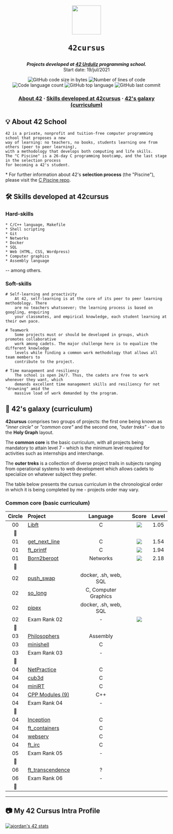 <h1 align="center">
  <img  width="90" src="https://user-images.githubusercontent.com/19689770/129336866-169b0dc7-ea41-47d4-b50a-d466508031af.png">
  
	42cursus
</h1>

<p align="center">
	<b><i>Projects developed at <a href="https://www.42urduliz.com/">42 Urduliz</a> programming school.</i></b><br>
	Start date: 19/jul/2021
</p>

<p align="center">
	<img alt="GitHub code size in bytes" src="https://img.shields.io/github/languages/code-size/surfi89/42cursus?color=lightblue" />
	<img alt="Number of lines of code" src="https://img.shields.io/tokei/lines/github/surfi89/42cursus?color=yellowgreen" />
	<img alt="Code language count" src="https://img.shields.io/github/languages/count/surfi89/42cursus?color=yellow" />
	<img alt="GitHub top language" src="https://img.shields.io/github/languages/top/surfi89/42cursus?color=blue" />
	<img alt="GitHub last commit" src="https://img.shields.io/github/last-commit/surfi89/42cursus?color=green" />
</p>

<h3 align="center">
	<a href="#%EF%B8%8F-about-42">About 42</a>
	<span> · </span>
	<a href="#%EF%B8%8F-skills-developed-at-42cursus">Skills developed at 42cursus</a>
	<span> · </span>
	<a href="#-42s-galaxy-curriculum">42's galaxy (curriculum)</a>
</h3>

## 💡 About 42 School

	42 is a private, nonprofit and tuition-free computer programming school that proposes a new
	way of learning: no teachers, no books, students learning one from others (peer to peer learning),
	with a methodology that develops both computing and life skills.
	The "C Piscine" is a 26-day C programming bootcamp, and the last stage in the selection process
	for becoming a 42's student.

\* For further information about 42's **selection process** (the "Piscine"), please visit the [C Piscine repo](https://github.com/surfi89/42piscine).

## 🛠️ Skills developed at 42cursus

### Hard-skills

	* C/C++ language, Makefile
	* Shell scripting
	* Git
	* Networks
	* Docker
	* SQL
	* Web (HTML, CSS, Wordpress)
	* Computer graphics
	* Assembly language

-- among others.

### Soft-skills

	# Self-learning and proactivity
		At 42, self-learning is at the core of its peer to peer learning methodology. There
		are no teachers whatsoever; the learning process is based on googling, enquiring
		your classmates, and empirical knowledge, each student learning at their own pace.

	# Teamwork
		Some projects must or should be developed in groups, which promotes collaborative
		work among cadets. The major challenge here is to equalize the different knowledge
		levels while finding a common work methodology that allows all team members to
		contribute to the project.

	# Time management and resiliency
		The school is open 24/7. Thus, the cadets are free to work whenever they want, which
		demands excellent time management skills and resiliency for not "drowning" amid the
		massive load of work demanded by the program.

## 🌌 42's galaxy (curriculum)

**42cursus** comprises two groups of projects: the first one being known as _"inner circle"_ or _"common core"_ and the second one, _"outer treks"_ - due to the **Holy Graph** layout.

The **common core** is the basic curriculum, with all projects being mandatory to attain level 7 - which is the minimum level required for activities such as internships and interchange.

The **outer treks** is a collection of diverse project trails in subjects ranging from operational systems to web development which allows cadets to specialize on whatever subject they prefer.

The table below presents the cursus curriculum in the chronological order in which it is being completed by me - projects order may vary.

### Common core (basic curriculum)

| Circle | Project                                                      |  Language  |                            Score                              |  Level   |
| :----: | :----------------------------------------------------------- | :--------: | :-----------------------------------------------------------: | :------: |
|00	 |[Libft](https://github.com/surfi89/lift/)		        |C	     | ![](https://badge42.herokuapp.com/api/project/ajordan-/Libft) | 1.05      |
|:dizzy:|						                |	     |						                     |          |
|01	 |[get_next_line](https://github.com/Surfi89/get_next_line)	|C	     | ![](https://badge42.herokuapp.com/api/project/ajordan-/get_next_line) | 1.54	 |
|01	 |[ft_printf](https://github.com/Surfi89/ft_printf)		|C	     | ![](https://badge42.herokuapp.com/api/project/ajordan-/ft_printf)| 1.94	|
|01	 |[Born2beroot](https://github.com/Surfi89/Born2beroot)		|Networks    | ![](https://badge42.herokuapp.com/api/project/ajordan-/Born2beroot)      | 2.18		|
|:dizzy:|								|	     |							             |		 |
|02	 |[push_swap]()							|docker, .sh, web, SQL	|						     |	         |
|02	 |[so_long]()							|C, Computer Graphics	|						     |		 |
|02	 |[pipex]()							|docker, .sh, web, SQL	|						     |		 |
|02	 |Exam Rank 02							|-	| ![](https://badge42.herokuapp.com/api/project/ajordan-/Exam%20Rank%2002)	|	 |
|:dizzy:|								|			|						     |		 |
|03	 |[Philosophers]()						|Assembly		|						     |		 |
|03	 |[minishell]()							|C			|						     |		 |
|03	 |Exam Rank 03							|-			|						     |		 |
|:dizzy:|								|		        |						     |		 |
|04	 |[NetPractice]()						|C			|						     |		 |
|04	 |[cub3d]()							|C			|						     |		 |
|04	 |[miniRT]()							|C			|						     |		 |
|04	 |[CPP Modules (9)]()						|C++			|						     |		 |
|04	 |Exam Rank 04							|-			|						     |		 |
|:dizzy:|								|			|						     |		 |
|04	 |[Inception]()							|C			|						     |		 |
|04	 |[ft_containers]()						|C			|						     |		 |
|04	 |[webserv]()							|C			|						     |		 |
|04	 |[ft_irc]()							|C			|						     |		 |
|05	 |Exam Rank 05							|-			|						     |		 |
|:dizzy:|								|			|						     |		 |
|06	 |[ft_transcendence]()						|?			|						     |		 |
|06	 |Exam Rank 06							|-			|						     |		 |
|:dizzy:|								|			|						     |		 |

------

## :camera: My 42 Cursus Intra Profile

[![ajordan's 42 stats](https://badge42.herokuapp.com/api/stats/ajordan-)](https://profile.intra.42.fr/users/ajordan-)

